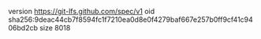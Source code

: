 version https://git-lfs.github.com/spec/v1
oid sha256:9deac44cb7f8594fc1f7210ea0d8e0f4279baf667e257b0ff9cf41c9406bd2cb
size 8018
